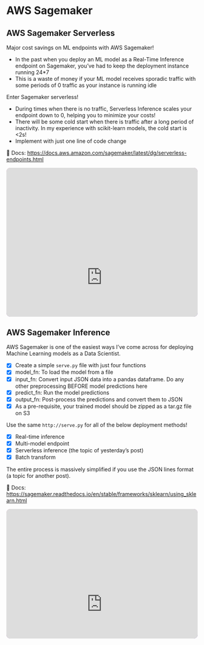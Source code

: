 
# AWS Sagemaker

## AWS Sagemaker Serverless

Major cost savings on ML endpoints with AWS Sagemaker!

-   In the past when you deploy an ML model as a Real-Time Inference
    endpoint on Sagemaker, you’ve had to keep the deployment instance
    running 24\*7
-   This is a waste of money if your ML model receives sporadic traffic
    with some periods of 0 traffic as your instance is running idle

Enter Sagemaker serverless!

-   During times when there is no traffic, Serverless Inference scales
    your endpoint down to 0, helping you to minimize your costs!
-   There will be some cold start when there is traffic after a long
    period of inactivity. In my experience with scikit-learn models, the
    cold start is &lt;2s!
-   Implement with just one line of code change

📖 Docs:
<https://docs.aws.amazon.com/sagemaker/latest/dg/serverless-endpoints.html>

<div style="overflow:hidden;margin-left:auto;margin-right:auto;border-radius:10px;width:100%;max-width:740px;position:relative"><div style="width:100%;padding-bottom:77.70270270270271%"></div><iframe width="740" height="575" title="Code snippet - sagemaker_serverless" src="https://snappify.io/embed/0183efa9-d63a-405a-ba15-6eb1d7a8c5d3?responsive" allow="clipboard-write" style="background:linear-gradient(337deg, #654ea3, #da98b4);position:absolute;left:0;top:0;width:100%" frameborder="0"></iframe></div>

## AWS Sagemaker Inference

AWS Sagemaker is one of the easiest ways I’ve come across for deploying
Machine Learning models as a Data Scientist.

-   [x] Create a simple `serve.py` file with just four functions
-   [x] model\_fn: To load the model from a file
-   [x] input\_fn: Convert input JSON data into a pandas dataframe. Do
    any other preprocessing BEFORE model predictions here
-   [x] predict\_fn: Run the model predictions
-   [x] output\_fn: Post-process the predictions and convert them to
    JSON
-   [x] As a pre-requisite, your trained model should be zipped as a
    tar.gz file on S3

Use the same `http://serve.py` for all of the below deployment methods!

-   [x] Real-time inference
-   [x] Multi-model endpoint
-   [x] Serverless inference (the topic of yesterday’s post)
-   [x] Batch transform

The entire process is massively simplified if you use the JSON lines
format (a topic for another post).

📖 Docs:
<https://sagemaker.readthedocs.io/en/stable/frameworks/sklearn/using_sklearn.html>

<div style="overflow:hidden;margin-left:auto;margin-right:auto;border-radius:10px;width:100%;max-width:740px;position:relative"><div style="width:100%;padding-bottom:67.56756756756756%"></div><iframe width="740" height="500" title="Code snippet - sagemaker_serve.py" src="https://snappify.io/embed/eb166da8-d11e-4192-ac64-36499dae6c89?responsive" allow="clipboard-write" style="background:linear-gradient(337deg, #654ea3, #da98b4);position:absolute;left:0;top:0;width:100%" frameborder="0"></iframe></div>
